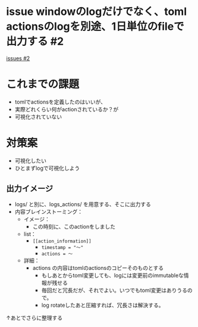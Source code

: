 # issue windowのlogだけでなく、toml actionsのlogを別途、1日単位のfileで出力する #2
[issues #2](https://github.com/cat2151/cat-active-window-logger/issues/2)

# これまでの課題
- tomlでactionsを定義したのはいいが、
- 実際どれくらい何がactionされているか？が
- 可視化されていない

# 対策案
- 可視化したい
- ひとまずlogで可視化しよう

## 出力イメージ
- logs/ と別に、logs_actions/ を用意する、そこに出力する
- 内容ブレインストーミング：
    - イメージ：
        - この時刻に、このactionをしました
    - list：
        - `[[action_information]]`
            - `timestamp = "～"`
            - `actions = ～`
    - 詳細：
        - actions の内容はtomlのactionsのコピーそのものとする
            - もしあとからtoml変更しても、logには変更前のimmutableな情報が残せる
            - 毎回だと冗長だが、それでよい。いつでもtoml変更はありうるので。
            - log rotateしたあと圧縮すれば、冗長さは解決する。

↑あとでさらに整理する
